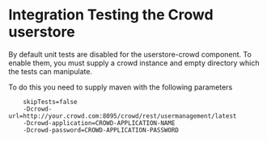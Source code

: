 # Integration Testing the Crowd userstore

By default unit tests are disabled for the userstore-crowd component. To enable them, 
you must supply a crowd instance and empty directory which the tests can manipulate.

To do this you need to supply maven with the following parameters

		skipTests=false
		-Dcrowd-url=http://your.crowd.com:8095/crowd/rest/usermanagement/latest
		-Dcrowd-application=CROWD-APPLICATION-NAME
		-Dcrowd-password=CROWD-APPLICATION-PASSWORD